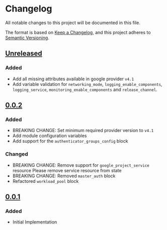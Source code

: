 # Changelog

All notable changes to this project will be documented in this file.

The format is based on [Keep a Changelog](https://keepachangelog.com/en/1.0.0/),
and this project adheres to [Semantic Versioning](https://semver.org/spec/v2.0.0.html).

## [Unreleased]

### Added

- Add all missing attributes available in google provider `v4.1`
- Add variable validation for `networking_mode`, `logging_enable_components`, `logging_service`, `monitoring_enable_components` and `release_channel`.

## [0.0.2]

### Added

- BREAKING CHANGE: Set minimum required provider version to `v4.1`
- Add module configuration variables
- Add support for the `authenticator_groups_config` block

### Changed

- BREAKING CHANGE: Remove support for `google_project_service` resource
  Please remove service resource from state
- BREAKING CHANGE: Removed `master_auth` block
- Refactored `workload_pool` block

## [0.0.1]

### Added

- Initial Implementation

[unreleased]: https://github.com/mineiros-io/terraform-google-gke-cluster/compare/v0.0.2...HEAD
[0.0.2]: https://github.com/mineiros-io/terraform-google-gke-cluster/compare/v0.0.1...v0.0.2
[0.0.1]: https://github.com/mineiros-io/terraform-google-gke-cluster/releases/tag/v0.0.1
